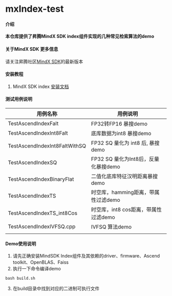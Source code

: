 # mxIndex-test

#### 介绍
**本仓库提供了昇腾MindX SDK index组件实现的几种常见检索算法的demo**


#### 关于MindX SDK 更多信息
请关注昇腾社区[MindX SDK](https://www.hiascend.com/zh/software/mindx-sdk)的最新版本


#### 安装教程

1.  MindX SDK index [安装文档](https://www.hiascend.com/document/detail/zh/mind-sdk/300/featureretrieval/mxindexfrug/mxindexfrug_0001.html)

#### 测试用例说明
| 用例名称 | 用例说明 |
| ---------- | ------------------------------------------- |
|    TestAscendIndexFalt                 |   FP32转FP16 暴搜demo                                          |
|    TestAscendIndexInt8Falt             |   底库数据为int8 暴搜demo                                          |
|    TestAscendIndexInt8FaltWithSQ       |   FP32 SQ 量化为 int8 后, 暴搜demo                                  |
|    TestAscendIndexSQ                   |   FP32 SQ 量化为Int8后，反量化暴搜demo                              |
|    TestAscendIndexBinaryFlat           |   二值化底库特征汉明距离暴搜demo                              |
|    TestAscendIndexTS                   |   时空库，hamming距离，带属性过滤demo                                          |
|    TestAscendIndexTS_int8Cos           |   时空库，int8 cos距离，带属性过滤demo                                          |
|    TestAscendIndexIVFSQ.cpp            |   IVFSQ 算法demo                                          |
|                                            |

#### Demo使用说明

1.  请先正确安装MindSDK Index组件及其依赖的driver、firmware、Ascend toolkit、OpenBLAS、Faiss
2.  执行一下命令编译demo
``` shell
bash build.sh
 ```
       
3.  在build目录中找到对应的二进制可执行文件
